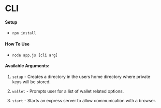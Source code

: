 # CLI

#### Setup
- `npm install`

#### How To Use
- `node app.js [cli arg]`

#### Available Arguments:

1. `setup` - Creates a directory in the users home directory where private keys will be stored.

2. `wallet` - Prompts user for a list of wallet related options.

3. `start` - Starts an express server to allow communication with a browser.


